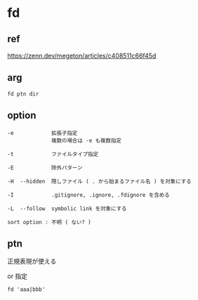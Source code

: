 
#  fd


## ref

https://zenn.dev/megeton/articles/c408511c66f45d


## arg

```
fd ptn dir
```


## option

```
-e            拡張子指定
              複数の場合は -e も複数指定

-t            ファイルタイプ指定

-E            除外パターン

-H  --hidden  隠しファイル ( . から始まるファイル名 ) を対象にする

-I            .gitignore, .ignore, .fdignore を含める

-L  --follow  symbolic link を対象にする
```


```
sort option : 不明 ( ない? )
```


## ptn

正規表現が使える


or 指定

```
fd 'aaa|bbb'
```



